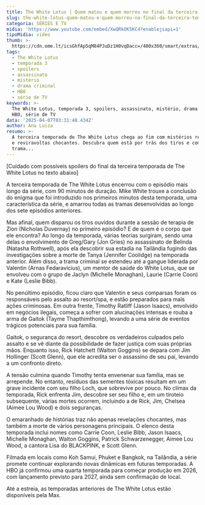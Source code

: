 ```yaml
---
title: The White Lotus | Quem matou e quem morreu no final da terceira temporada?
slug: the-white-lotus-quem-matou-e-quem-morreu-no-final-da-terceira-temoprada
categoria: SÉRIES E TV
midia: 'https://www.youtube.com/embed/XwQRkOK5KC4?enablejsapi=1'
tipoMidia: video
thumb: >-
  https://cdn.ome.lt/icsGhfAp5qM84PJuDz1H0vqDacc=/480x360/smart/extras/conteudos/white-lotus-3.png
tags:
  - The White Lotus
  - temporada 3
  - spoilers
  - assassinato
  - mistério
  - drama criminal
  - HBO
  - série de TV
keywords: >-
  The White Lotus, temporada 3, spoilers, assassinato, mistério, drama criminal,
  HBO, série de TV
data: '2025-04-07T03:31:48.434Z'
author: Ana Luiza
resumo: >-
  A terceira temporada de The White Lotus chega ao fim com mistérios resolvidos
  e reviravoltas chocantes. Descubra quem está por trás dos tiros e como as
  trama...
---
```




[Cuidado com possíveis spoilers do final da terceira temporada de The White Lotus no texto abaixo]

A terceira temporada de The White Lotus encerrou com o episódio mais longo da série, com 90 minutos de duração. Mike White trouxe a conclusão do enigma que foi introduzido nos primeiros minutos desta temporada, uma característica da série, e amarrou todas as tramas desenvolvidas ao longo dos sete episódios anteriores.

Mas afinal, quem disparou os tiros ouvidos durante a sessão de terapia de Zion (Nicholas Duvernay) no primeiro episódio? E de quem é o corpo que ele encontra? Ao longo da temporada, várias teorias surgiram, sendo uma delas o envolvimento de Greg/Gary (Jon Gries) no assassinato de Belinda (Natasha Rothwell), após ela descobrir sua estadia na Tailândia fugindo das investigações sobre a morte de Tanya (Jennifer Coolidge) na temporada anterior. Além disso, a trama criminal se estendeu até a gangue liderada por Valentin (Arnas Fedaravicius), um mentor de saúde do White Lotus, que se envolveu com o grupo de Jaclyn (Michelle Monaghan), Laurie (Carrie Coon) e Kate (Leslie Bibb).

No penúltimo episódio, ficou claro que Valentin e seus comparsas foram os responsáveis pelo assalto ao resort/spa, e estão preparados para mais ações criminosas. Em outra frente, Timothy Ratliff (Jason Isaacs), envolvido em negócios ilegais, começa a sofrer com alucinações intensas e rouba a arma de Gaitok (Tayme Thapthimthong), levando a uma série de eventos trágicos potenciais para sua família.

Gaitok, o segurança do resort, descobre os verdadeiros culpados pelo assalto e se vê diante da possibilidade de fazer justiça com suas próprias mãos. Enquanto isso, Rick Hatchett (Walton Goggins) se depara com Jim Hollinger (Scott Glenn), que ele acredita ser o assassino de seu pai, levando a um confronto direto.

A tensão culmina quando Timothy tenta envenenar sua família, mas se arrepende. No entanto, resíduos das sementes tóxicas resultam em um grave incidente com seu filho Loch, que sobrevive por pouco. No clímax da temporada, Rick enfrenta Jim, descobre ser seu filho e, em um tiroteio subsequente, várias mortes ocorrem, incluindo a de Rick, Jim, Chelsea (Aimee Lou Wood) e dois seguranças.

O emaranhado de histórias traz não apenas revelações chocantes, mas também a morte de vários personagens principais. O elenco desta temporada inclui nomes como Carrie Coon, Leslie Bibb, Jason Isaacs, Michelle Monaghan, Walton Goggins, Patrick Schwarzenegger, Aimee Lou Wood, a cantora Lisa do BLACKPINK, e Scott Glenn.

Filmada em locais como Koh Samui, Phuket e Bangkok, na Tailândia, a série promete continuar explorando novas dinâmicas em futuras temporadas. A HBO já confirmou uma quarta temporada para começar produção em 2026, com lançamento previsto para 2027, ainda sem confirmação de local.

Até a estreia, as temporadas anteriores de The White Lotus estão disponíveis pela Max.
